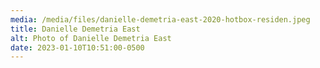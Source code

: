 ```yaml
---
media: /media/files/danielle-demetria-east-2020-hotbox-residen.jpeg
title: Danielle Demetria East
alt: Photo of Danielle Demetria East
date: 2023-01-10T10:51:00-0500
---
```

